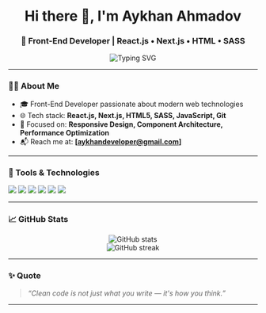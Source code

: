 <h1 align="center">Hi there 👋, I'm Aykhan Ahmadov</h1>
<h3 align="center">🚀 Front-End Developer | React.js • Next.js • HTML • SASS</h3>

<p align="center">
  <img src="https://readme-typing-svg.demolab.com?font=Fira+Code&duration=2000&pause=1000&center=true&width=435&lines=Building+beautiful+web+experiences;Crafting+interactive+UIs+with+React;Loving+Next.js+and+clean+designs!" alt="Typing SVG" />
</p>

---

### 👨‍💻 About Me

- 🎓 Front-End Developer passionate about modern web technologies
- 🌐 Tech stack: **React.js, Next.js, HTML5, SASS, JavaScript, Git**
- 🎯 Focused on: **Responsive Design, Component Architecture, Performance Optimization**
- 📬 Reach me at: **[aykhandeveloper@gmail.com]**

---

### 🔧 Tools & Technologies

<p>
  <img src="https://img.shields.io/badge/-ReactJS-61DAFB?style=flat&logo=react&logoColor=black" />
  <img src="https://img.shields.io/badge/-Next.js-000000?style=flat&logo=next.js" />
  <img src="https://img.shields.io/badge/-JavaScript-F7DF1E?style=flat&logo=javascript&logoColor=black" />
  <img src="https://img.shields.io/badge/-HTML5-E34F26?style=flat&logo=html5&logoColor=white" />
  <img src="https://img.shields.io/badge/-SASS-CC6699?style=flat&logo=sass&logoColor=white" />
  <img src="https://img.shields.io/badge/-Git-F05032?style=flat&logo=git&logoColor=white" />
</p>

---

### 📈 GitHub Stats

<p align="center">
  <img src="https://github-readme-stats.vercel.app/api?username=aykhanahmadov&show_icons=true&theme=tokyonight" alt="GitHub stats" />
  <br/>
  <img src="https://github-readme-streak-stats.herokuapp.com/?user=aykhanahmadov&theme=tokyonight" alt="GitHub streak" />
</p>

---

### ✨ Quote

> *“Clean code is not just what you write — it's how you think.”*

---


